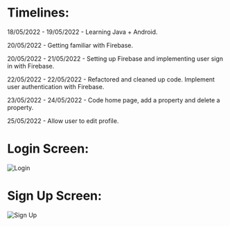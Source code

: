 # Timelines:
18/05/2022 - 19/05/2022 - Learning Java + Android.

20/05/2022 - Getting familiar with Firebase.

20/05/2022 - 21/05/2022 - Setting up Firebase and implementing user sign in with Firebase.

22/05/2022 - 22/05/2022 - Refactored and cleaned up code. Implement user authentication with Firebase.

23/05/2022 - 24/05/2022 - Code home page, add a property and delete a property.

25/05/2022 - Allow user to edit profile.

# Login Screen:
![Login](https://i.ibb.co/Qk7xLYr/1.png)

# Sign Up Screen:
![Sign Up](https://i.ibb.co/r7cy2Dv/2.png)